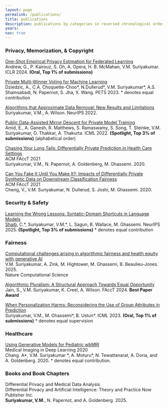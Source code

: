 ```yaml
---
layout: page
permalink: /publications/
title: publications
description: publications by categories in reversed chronological order.
years:
nav: true
---
```


### Privacy, Memorization, & Copyright

[One-Shot Empirical Privacy Estimation for Federated Learning](https://arxiv.org/abs/2302.03098)   
Andrew, G., P. Kairouz, S. Oh, A. Opera, H. B. McMahan, V.M. Suriyakumar. ICLR 2024. **(Oral, Top 1% of submissions)** 

[Private Multi-Winner Voting for Machine Learning](https://arxiv.org/abs/2211.15410)  
Dziedzic, A., C.A. Choquette-Choo\*, N.Dullerud\*, V.M. Suriyakumar\*, A.S. Shamsabadi, N. Papernot, S. Jha, X. Wang. PETS 2023. * denotes equal contribution

[Algorithms that Approximate Data Removal: New Results and Limitations](https://arxiv.org/abs/2209.12269)   
Suriyakumar, V.M., A. Wilson. NeurIPS 2022. 

[Public Data-Assisted Mirror Descent for Private Model Training](https://arxiv.org/abs/2112.00193)   
Amid, E., A. Ganesh, R. Matthews, S. Ramaswamy, S. Song, T. Steinke, V.M. Suriyakumar, O. Thakkar, A. Thakurta. ICML 2022. **(Spotlight, Top 3% of submissions)** (alphabetical order)

[Chasing Your Long Tails: Differentially Private Prediction in Health Care Settings](https://arxiv.org/abs/2010.06667)    
ACM FAccT 2021  
Suriyakumar, V.M., N. Papernot, A. Goldenberg, M. Ghassemi. 2020.

[Can You Fake It Until You Make It?: Impacts of Differentially Private Synthetic Data on Downstream Classification Fairness ](https://dl.acm.org/doi/10.1145/3442188.3445879)  
ACM FAccT 2021  
Cheng, V., V.M. Suriyakumar, N. Dullerud, S. Joshi, M. Ghassemi. 2020.

### Security & Safety

[Learning the Wrong Lessons: Syntatic-Domain Shortcuts in Language Models     
Shaib](https://arxiv.org/abs/2509.21155), C.\*, Suriyakumar, V.M.\*, L. Sagun, B. Wallace, M. Ghassemi. NeurIPS 2025. **(Spotlight, Top 3% of submissions)** * denotes equal contribution

### Fairness

[Computational challenges arising in algorithmic fairness and health equity with generative AI](https://www.nature.com/articles/s43588-025-00806-9)   
V.M. Suriyakumar, A. Zink, M. Hightower, M. Ghassemi, B. Beaulieu-Jones. 2025.  
Nature Computational Science 

[Algorithmic Pluralism: A Structural Approach Towards Equal Opportunity](https://arxiv.org/abs/2305.08157)   
Jain, S., V.M. Suriyakumar, K. Creel, A. Wilson. FAccT 2024. **Best Paper Award**

[When Personalization Harms: Reconsidering the Use of Group Attributes in Prediction](https://arxiv.org/abs/2206.02058)   
Suriyakumar, V.M., M. Ghassemi\*, B. Ustun\*. ICML 2023. **(Oral, Top 1% of submissions)** * denotes equal supervision

### Healthcare

[Using Generative Models for Pediatric wbMRI](https://arxiv.org/abs/2006.00727)   
Medical Imaging in Deep Learning 2020  
Chang. A\*, V.M. Suriyakumar \*, A. Moturu\*, N. Tewattanarat, A. Doria, and A. Goldenberg.  2020. * denotes equal contribution.

### Books and Book Chapters

Differential Privacy and Medical Data Analysis  
Differential Privacy and Artificial Intelligence: Theory and Practice
Now Publisher Inc.  
**Suriyakumar, V.M.**, N. Papernot, and A. Goldenberg. 2025.

